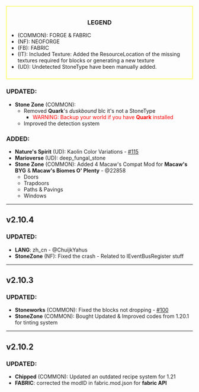 <div style="text-align: center; border: 1px solid yellow; padding: 10px;">
  <div style="text-align: center; margin-bottom: 10px;">
    <h3>LEGEND</h3>
  </div>
  <div style="text-align: left;">
    <ul style="list-style-type: disc; padding-left: 20px;">
      <li>(COMMON): FORGE & FABRIC</li>
      <li>(NF): NEOFORGE</li>
      <li>(FB): FABRIC</li>
      <li>(IT): Included Texture: Added the ResourceLocation of the missing textures required for blocks or generating a new texture</li>
      <li>(UD): Undetected StoneType have been manually added.</li>
    </ul>
  </div>
</div>

### UPDATED:
- **Stone Zone** (COMMON): 
  - Removed **Quark**'s _duskbound_ blc it's not a StoneType
    - <span style="color: RED;">WARNING: Backup your world if you have **Quark** installed</span>
  - Improved the detection system

### ADDED: 
- **Nature's Spirit** (UD): Kaolin Color Variations - [#115](https://github.com/MehVahdJukaar/StoneZone/issues/115)
- **Marioverse** (UD): deep_fungal_stone
- **Stone Zone** (COMMON): Added 4 Macaw's Compat Mod for **Macaw's BYG** & **Macaw's Biomes O' Plenty** - @22858
  - Doors
  - Trapdoors
  - Paths & Pavings
  - Windows

---

## v2.10.4

### UPDATED: 
- **LANG**: zh_cn - @ChuijkYahus
- **StoneZone** (NF): Fixed the crash - Related to IEventBusRegister stuff

---

## v2.10.3

### UPDATED:
- **Stoneworks** (COMMON): Fixed the blocks not dropping - [#100](https://github.com/MehVahdJukaar/StoneZone/issues/100)
- **StoneZone** (COMMON): Bought Updated & Improved codes from 1.20.1 for tinting system

---

## v2.10.2

### UPDATED: 
- **Chipped** (COMMON): Updated an outdated recipe system for 1.21
- **FABRIC**: corrected the modID in fabric.mod.json for **fabric API**
